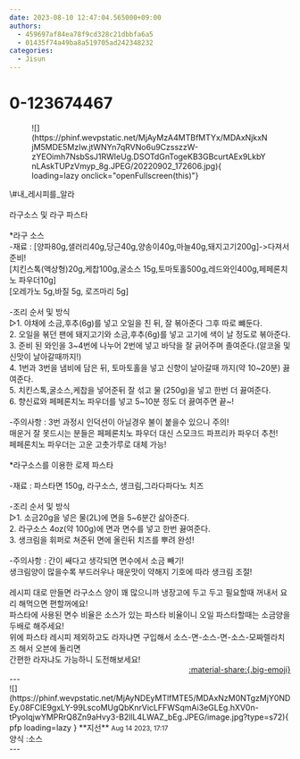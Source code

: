 ```yaml
---
date: 2023-08-10 12:47:04.565000+09:00
authors:
  - 459697af84ea78f9cd328c21dbbfa6a5
  - 01435f74a49ba8a519705ad242348232
categories:
  - Jisun
---
```


# 0-123674467

<div class="post-container" markdown="1">
<div class="content-container md-sidebar__scrollwrap" markdown="1">


<figure markdown="1">
![](https://phinf.wevpstatic.net/MjAyMzA4MTBfMTYx/MDAxNjkxNjM5MDE5MzIw.jtWNYn7qRVNo6u9CzsszzW-zYEOimh7NsbSsJ1RWIeUg.DSOTdGnTogeKB3GBcurtAEx9LkbYnLAskTUPzVmyp_8g.JPEG/20220902_172606.jpg){ loading=lazy onclick="openFullscreen(this)"}
</figure>
\#내_레시피를_알라<br> <br>라구소스 및 라구 파스타<br> <br>*라구 소스<br>-재료 : [양파80g,샐러리40g,당근40g,양송이40g,마늘40g,돼지고기200g]-&gt;다져서 준비!<br>[치킨스톡(액상형)20g,케찹100g,굴소스 15g,토마토홀500g,레드와인400g,페페론치노 파우더10g]<br>[오레가노 5g,바질 5g, 로즈마리 5g]<br> <br>-조리 순서 및 방식<br>▷1. 야채에 소금,후추(6g)를 넣고 오일을 친 뒤, 잘 볶아준다 그후 따로 뺴둔다.<br>2. 오일을 볶던 팬에 돼지고기와 소금,후추(6g)를 넣고 고기에 색이 날 정도로 볶아준다.<br>3. 준비 된 와인을 3~4번에 나누어 2번에 넣고 바닥을 잘 긁어주며 졸여준다.(알코올 및 신맛이 날아갈때까지!)<br>4. 1번과 3번을 냄비에 담은 뒤, 토마토홀을 넣고 신향이 날아갈때 까지(약 10~20분) 끓여준다.<br>5. 치킨스톡,굴소스,케찹을 넣어준뒤 잘 섞고 물 (250g)을 넣고 한번 더 끓여준다.<br>6. 향신료와 페페론치노 파우더를 넣고 5~10분 정도 더 끓여주면 끝~!<br> <br>-주의사항 : 3번 과정시 인덕션이 아닐경우 불이 붙을수 있으니 주의!<br>매운거 잘 못드시는 분들은 페페론치노 파우더 대신 스모크드 파프리카 파우더 추천!<br>페페론치노 파우더는 고운 고춧가루로 대체 가능!<br> <br>*라구소스를 이용한 로제 파스타<br> <br>-재료 : 파스타면 150g, 라구소스, 생크림,그라다파다노 치즈<br> <br>-조리 순서 및 방식<br>▷1. 소금20g을 넣은 물(2L)에 면을 5~6분간 삶아준다.<br>2. 라구소스 4oz(약 100g)에 면과 면수를 넣고 한번 끓여준다.<br>3. 생크림을 휘퍼로 쳐준뒤 면에 올린뒤 치즈를 뿌려 완성!<br> <br>-주의사항 : 간이 쌔다고 생각되면 면수에서 소금 빼기!<br>생크림양이 많을수록 부드러우나 매운맛이 약해지 기호에 따라 생크림 조절!<br> <br>레시피 대로 만들면 라구소스 양이 꽤 많으니까 냉장고에 두고 두고 필요할때 꺼내서 요리 해먹으면 편할꺼에요!<br>파스타에 사용된 면수 비율은 소스가 있는 파스타 비율이니 오일 파스타할때는 소금양을 두배로 해주세요!<br>위에 파스타 레시피 제외하고도 라자냐면 구입해서 소스-면-소스-면-소스-모짜렐라치즈 해서 오븐에 돌리면<br>간편한 라자냐도 가능하니 도전해보세요!

</div>
</div>

<div style="text-align: right;" markdown="1">
<a href="https://weverse.io/fromis9/fanpost/0-123674467" style="text-align: right;">:material-share:{.big-emoji}</a>
</div>
---

<div class="comments-container md-sidebar__scrollwrap" markdown="1">
<div class="comment" markdown="1">
<div class='id-container' markdown="1">
![](https://phinf.wevpstatic.net/MjAyNDEyMTlfMTE5/MDAxNzM0NTgzMjY0NDEy.08FClE9gxLY-99LscoMUgQbKnrVicLFFWSqmAi3eGLEg.hXV0n-tPyoIqjwYMPRrQ8Zn9aHvy3-B2llL4LWAZ_bEg.JPEG/image.jpg?type=s72){ pfp loading=lazy }
**<span class="artist">지선</span>** <small>Aug 14 2023, 17:17</small><br>
</div>
<div class='comment-body' markdown="1">
양식 :소스
</div>
</div>
</div>
---
